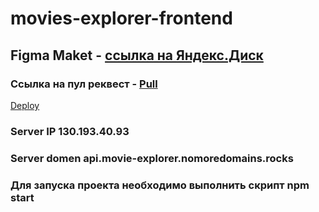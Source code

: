 # movies-explorer-frontend

<h2>Figma Maket - <a href="https://disk.yandex.ru/d/NVyYyjerN5-wPA">ссылка на Яндекс.Диск</a> </h2> 

<h3>Ссылка на пул реквест - <a href="https://github.com/ArokMeister/movies-explorer-frontend/pull/3">Pull</a></h3> 

<a href="https://best-movies-explorer.nomoreparties.sbs">Deploy</a>

<h3>Server IP 130.193.40.93</h3>
<h3>Server domen api.movie-explorer.nomoredomains.rocks</h3>

<h3>Для запуска проекта необходимо выполнить скрипт npm start</h3>
